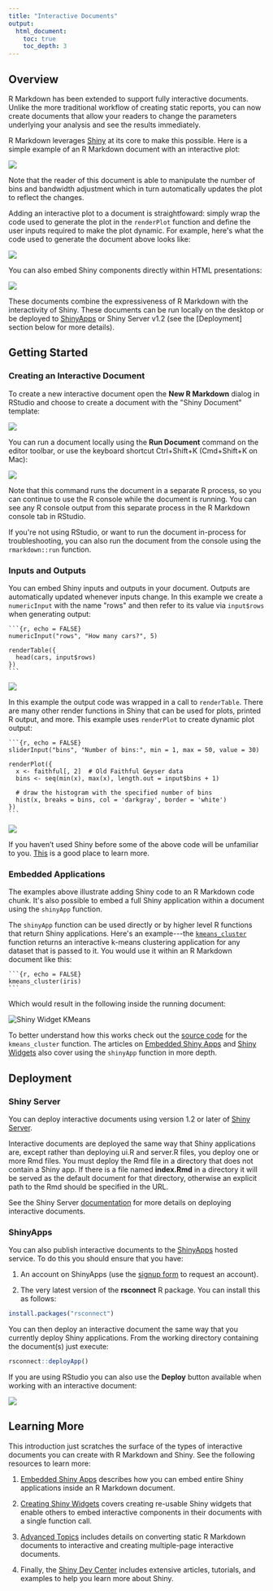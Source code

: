 ```yaml
---
title: "Interactive Documents"
output:
  html_document:
    toc: true
    toc_depth: 3
---
```


## Overview

R Markdown has been extended to support fully interactive documents. Unlike the more traditional workflow of creating static reports, you can now create documents that allow your readers to change the parameters underlying your analysis and see the results immediately.   

R Markdown leverages [Shiny](http://shiny.rstudio.com) at its core to make this possible. Here is a simple example of an R Markdown document with an interactive plot:

![](images/shiny-interactive-plot.png)

Note that the reader of this document is able to manipulate the number of bins and bandwidth adjustment which in turn automatically updates the plot to reflect the changes. 

Adding an interactive plot to a document is straightfoward: simply wrap the code used to generate the plot in the `renderPlot` function and define the user inputs required to make the plot dynamic. For example, here's what the code used to generate the document above looks like:

![](images/shiny-code.png)

You can also embed Shiny components directly within HTML presentations:

![](images/shiny-run-presentation.png)

These documents combine the expressiveness of R Markdown with the interactivity of Shiny. These documents can be run locally on the desktop or be deployed to [ShinyApps](http://shinyapps.io) or Shiny Server v1.2 (see the [Deployment] section below for more details).

## Getting Started

### Creating an Interactive Document

To create a new interactive document open the **New R Markdown** dialog in RStudio and choose to create a document with the "Shiny Document" template:

![](images/new-shiny-document.png)

You can run a document locally using the **Run Document** command on the editor toolbar, or use the keyboard shortcut Ctrl+Shift+K (Cmd+Shift+K on Mac):

![](images/shiny-run-document.png)

Note that this command runs the document in a separate R process, so you can continue to use the R console while the document is running. You can see any R console output from this separate process in the R Markdown console tab in RStudio. 

If you're not using RStudio, or want to run the document in-process for troubleshooting, you can also run the document from the console using the `rmarkdown::run` function.

### Inputs and Outputs

You can embed Shiny inputs and outputs in your document. Outputs are automatically updated whenever inputs change. In this example we create a `numericInput` with the name "rows" and then refer to its value via `input$rows` when generating output:

<pre class="markdown"><code>&#96;&#96;&#96;{r, echo = FALSE}
numericInput("rows", "How many cars?", 5)

renderTable({
  head(cars, input$rows)
})
&#96;&#96;&#96;
</code></pre>

![](images/shiny-cars-table.gif)

In this example the output code was wrapped in a call to `renderTable`. There are many other render functions in Shiny that can be used for plots, printed R output, and more. This example uses `renderPlot` to create dynamic plot output:

<pre class="markdown"><code>&#96;&#96;&#96;{r, echo = FALSE}
sliderInput("bins", "Number of bins:", min = 1, max = 50, value = 30)

renderPlot({
  x <- faithful[, 2]  # Old Faithful Geyser data
  bins <- seq(min(x), max(x), length.out = input$bins + 1)

  # draw the histogram with the specified number of bins
  hist(x, breaks = bins, col = 'darkgray', border = 'white')
})
&#96;&#96;&#96;
</code></pre>

![](images/shiny-hist-plot.gif)

If you haven’t used Shiny before some of the above code will be unfamiliar to you. [This](http://shiny.rstudio.com/tutorial) is a good place to learn more.

### Embedded Applications

The examples above illustrate adding Shiny code to an R Markdown code chunk. It's also possible to embed a full Shiny application within a document using the `shinyApp` function. 

The `shinyApp` function can be used directly or by higher level R functions that return Shiny applications. Here's an example---the [`kmeans_cluster`](https://github.com/rstudio/rmdexamples/blob/master/R/kmeans_cluster.R) function returns an interactive k-means clustering application for any dataset that is passed to it. You would use it within an R Markdown document like this:

<pre class="markdown"><code>&#96;&#96;&#96;{r, echo = FALSE}
kmeans_cluster(iris)
&#96;&#96;&#96;
</code></pre>

Which would result in the following inside the running document:

![Shiny Widget KMeans](images/shiny-widget-kmeans.png)

To better understand how this works check out the [source code](https://github.com/rstudio/rmdexamples/blob/master/R/kmeans_cluster.R) for the `kmeans_cluster` function. The articles on [Embedded Shiny Apps](https://bookdown.org/yihui/rmarkdown/shiny-embedded.html) and [Shiny Widgets](https://bookdown.org/yihui/rmarkdown/shiny-widgets.html) also cover using the `shinyApp` function in more depth.

## Deployment

### Shiny Server

You can deploy interactive documents using version 1.2 or later of [Shiny Server](http://www.rstudio.com/products/shiny/shiny-server/). 

Interactive documents are deployed the same way that Shiny applications are, except rather than deploying ui.R and server.R files, you deploy one or more Rmd files. You must deploy the Rmd file in a directory that does not contain a Shiny app. If there is a file named **index.Rmd** in a directory it will be served as the default document for that directory, otherwise an explicit path to the Rmd should be specified in the URL.

See the Shiny Server [documentation](http://rstudio.github.io/shiny-server/latest/#r-markdown) for more details on deploying interactive documents.

### ShinyApps

You can also publish interactive documents to the [ShinyApps](http://shinyapps.io) hosted service. To do this you should ensure that you have:

1. An account on ShinyApps (use the [signup form](http://shinyapps.io) to request an account).

2. The very latest version of the **rsconnect** R package. You can install this as follows:

```r
install.packages("rsconnect")
```

You can then deploy an interactive document the same way that you currently deploy Shiny applications. From the working directory containing the document(s) just execute:

```r
rsconnect::deployApp()
```

If you are using RStudio you can also use the **Deploy** button available when working with an interactive document:

![](images/shinyapps-deploy.png)


## Learning More

This introduction just scratches the surface of the types of interactive documents you can create with R Markdown and Shiny. See the following resources to learn more:

1. [Embedded Shiny Apps](https://bookdown.org/yihui/rmarkdown/shiny-embedded.html) describes how you can embed entire Shiny applications inside an R Markdown document.

2. [Creating Shiny Widgets](https://bookdown.org/yihui/rmarkdown/shiny-widgets.html) covers creating re-usable Shiny widgets that enable others to embed interactive components in their documents with a single function call.

3. [Advanced Topics](https://bookdown.org/yihui/rmarkdown/shiny-delay.html) includes details on converting static R Markdown documents to interactive and creating multiple-page interactive documents.

4. Finally, the [Shiny Dev Center](http://shiny.rstudio.com) includes extensive articles, tutorials, and examples to help you learn more about Shiny.






